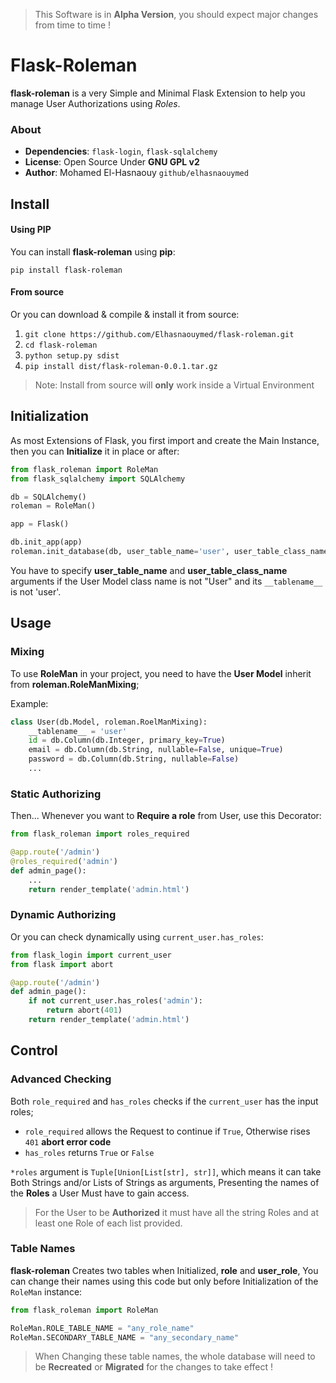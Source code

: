 
> This Software is in **Alpha Version**, you should expect major changes from time to time !

# Flask-Roleman

**flask-roleman** is a very Simple and Minimal Flask Extension to help you manage User Authorizations using *Roles*.

### About

- **Dependencies**: `flask-login`, `flask-sqlalchemy`
- **License**: Open Source Under **GNU GPL v2**
- **Author**: Mohamed El-Hasnaouy `github/elhasnaouymed`

## Install

#### Using PIP

You can install **flask-roleman** using **pip**:

```shell
pip install flask-roleman
```

#### From source

Or you can download & compile & install it from source:

1. `git clone https://github.com/Elhasnaouymed/flask-roleman.git`
2. `cd flask-roleman`
3. `python setup.py sdist`
4. `pip install dist/flask-roleman-0.0.1.tar.gz`

> Note: Install from source will **only** work inside a Virtual Environment

## Initialization

As most Extensions of Flask, you first import and create the Main Instance, then you can **Initialize** it in place
or after:

```python
from flask_roleman import RoleMan
from flask_sqlalchemy import SQLAlchemy

db = SQLAlchemy()
roleman = RoleMan()

app = Flask()

db.init_app(app)
roleman.init_database(db, user_table_name='user', user_table_class_name='User')
```

You have to specify **user_table_name** and **user_table_class_name** arguments if the User Model class name is not
"User" and its `__tablename__` is not 'user'.

## Usage

### Mixing

To use **RoleMan** in your project, you need to have the **User Model** inherit from **roleman.RoleManMixing**;

Example:

```python
class User(db.Model, roleman.RoelManMixing):
    __tablename__ = 'user'
    id = db.Column(db.Integer, primary_key=True)
    email = db.Column(db.String, nullable=False, unique=True)
    password = db.Column(db.String, nullable=False)
    ...
```

### Static Authorizing

Then... Whenever you want to **Require a role** from User, use this Decorator:

```python
from flask_roleman import roles_required

@app.route('/admin')
@roles_required('admin')
def admin_page():
    ...
    return render_template('admin.html')
```

### Dynamic Authorizing

Or you can check dynamically using `current_user.has_roles`:

```python
from flask_login import current_user
from flask import abort

@app.route('/admin')
def admin_page():
    if not current_user.has_roles('admin'):
        return abort(401)
    return render_template('admin.html')
```

## Control

### Advanced Checking

 Both `role_required` and `has_roles` checks if the `current_user` has the input roles;

- `role_required` allows the Request to continue if `True`, Otherwise rises `401` **abort error code**  
- `has_roles` returns `True` or `False`


`*roles` argument is `Tuple[Union[List[str], str]]`, 
which means it can take Both Strings and/or Lists of Strings as arguments, 
Presenting the names of the **Roles** a User Must have to gain access.

> For the User to be **Authorized** it must have all the string Roles and at least one Role of each list provided.

### Table Names

**flask-roleman** Creates two tables when Initialized, **role** and **user_role**, 
You can change their names using this code but only before Initialization of the `RoleMan` instance:

```python
from flask_roleman import RoleMan

RoleMan.ROLE_TABLE_NAME = "any_role_name"
RoleMan.SECONDARY_TABLE_NAME = "any_secondary_name"
```
> When Changing these table names, the whole database will need to be **Recreated** or **Migrated** for the changes to take effect !
